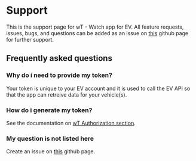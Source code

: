 # Support

This is the support page for wT - Watch app for EV. All feature requests, issues, bugs, and questions can be added as an issue on [this](https://github.com/haha150/wT-IOS/issues) github page for further support.

## Frequently asked questions

### Why do i need to provide my token?

Your token is unique to your EV account and it is used to call the EV API so that the app can retreive data for your vehicle(s).

### How do i generate my token?

See the documentation on [wT Authorization section](https://haha150.github.io/wT/).

### My question is not listed here

Create an issue on [this](https://github.com/haha150/wT-IOS/issues) github page.